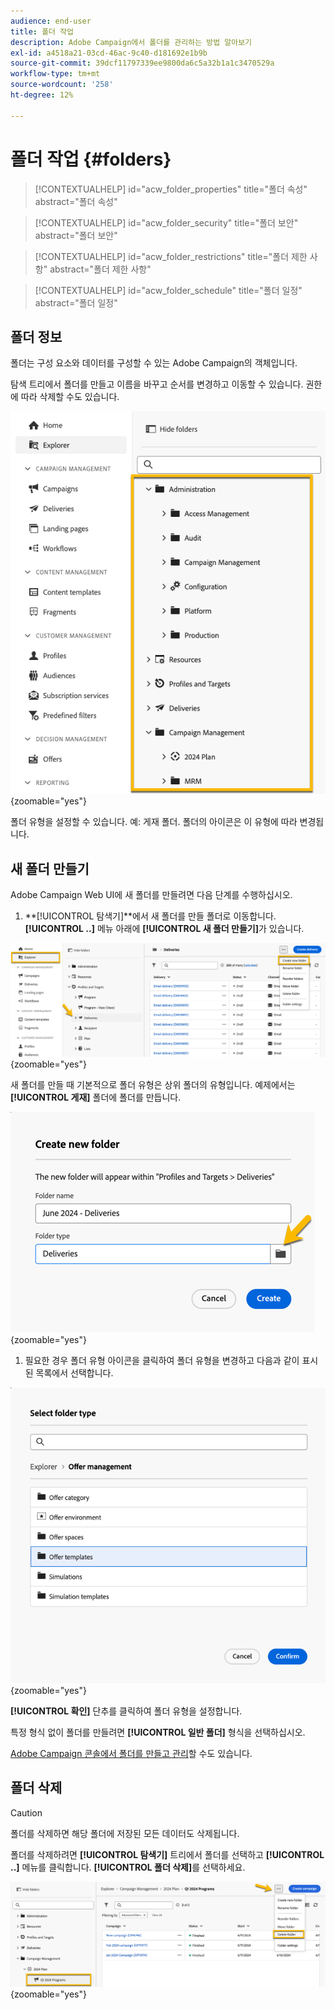 ```yaml
---
audience: end-user
title: 폴더 작업
description: Adobe Campaign에서 폴더를 관리하는 방법 알아보기
exl-id: a4518a21-03cd-46ac-9c40-d181692e1b9b
source-git-commit: 39dcf11797339ee9800da6c5a32b1a1c3470529a
workflow-type: tm+mt
source-wordcount: '258'
ht-degree: 12%

---
```


# 폴더 작업 {#folders}

>[!CONTEXTUALHELP]
>id="acw_folder_properties"
>title="폴더 속성"
>abstract="폴더 속성"

>[!CONTEXTUALHELP]
>id="acw_folder_security"
>title="폴더 보안"
>abstract="폴더 보안"

>[!CONTEXTUALHELP]
>id="acw_folder_restrictions"
>title="폴더 제한 사항"
>abstract="폴더 제한 사항"

>[!CONTEXTUALHELP]
>id="acw_folder_schedule"
>title="폴더 일정"
>abstract="폴더 일정"

## 폴더 정보

폴더는 구성 요소와 데이터를 구성할 수 있는 Adobe Campaign의 객체입니다.

탐색 트리에서 폴더를 만들고 이름을 바꾸고 순서를 변경하고 이동할 수 있습니다. 권한에 따라 삭제할 수도 있습니다.

![](assets/folders.png){zoomable="yes"}

폴더 유형을 설정할 수 있습니다. 예: 게재 폴더.
폴더의 아이콘은 이 유형에 따라 변경됩니다.

## 새 폴더 만들기

Adobe Campaign Web UI에 새 폴더를 만들려면 다음 단계를 수행하십시오.

1. **[!UICONTROL 탐색기]**에서 새 폴더를 만들 폴더로 이동합니다.
**[!UICONTROL ..]** 메뉴 아래에 **[!UICONTROL 새 폴더 만들기]**&#x200B;가 있습니다.

![](assets/folder_create.png){zoomable="yes"}

새 폴더를 만들 때 기본적으로 폴더 유형은 상위 폴더의 유형입니다.
예제에서는 **[!UICONTROL 게재]** 폴더에 폴더를 만듭니다.

![](assets/folder_new.png){zoomable="yes"}

1. 필요한 경우 폴더 유형 아이콘을 클릭하여 폴더 유형을 변경하고 다음과 같이 표시된 목록에서 선택합니다.

![](assets/folder_type.png){zoomable="yes"}

**[!UICONTROL 확인]** 단추를 클릭하여 폴더 유형을 설정합니다.

특정 형식 없이 폴더를 만들려면 **[!UICONTROL 일반 폴더]** 형식을 선택하십시오.

[Adobe Campaign 콘솔에서 폴더를 만들고 관리](https://experienceleague.adobe.com/en/docs/campaign/campaign-v8/config/configuration/folders-and-views)할 수도 있습니다.

## 폴더 삭제

>[!CAUTION]
>
>폴더를 삭제하면 해당 폴더에 저장된 모든 데이터도 삭제됩니다.

폴더를 삭제하려면 **[!UICONTROL 탐색기]** 트리에서 폴더를 선택하고 **[!UICONTROL ..]** 메뉴를 클릭합니다.
**[!UICONTROL 폴더 삭제]**&#x200B;를 선택하세요.

![](assets/folder_delete.png){zoomable="yes"}
